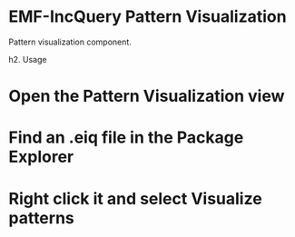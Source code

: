 EMF-IncQuery Pattern Visualization
======================

Pattern visualization component.

h2. Usage

# Open the Pattern Visualization view
# Find an .eiq file in the Package Explorer
# Right click it and select Visualize patterns
